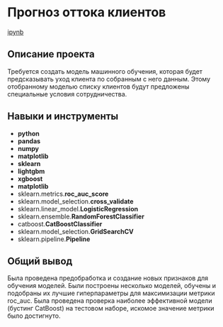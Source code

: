 # Прогноз оттока клиентов

 [ipynb](https://github.com/DinaGreb/Portfolio/blob/e421d25c9edd3f8c153a92f39ecaf8f8063ffbff/Customer_retention/Project1%20internetservice.ipynb)

## Описание проекта

Требуется создать модель машинного обучения, которая будет предсказывать уход клиента по собранным с него данным. Этому отобранному моделью списку клиентов будут предложены специальные условия сотрудничества.


  
## Навыки и инструменты

- **python**
- **pandas**
- **numpy**
- **matplotlib**
- **sklearn**
- **lightgbm**
- **xgboost**
- **matplotlib**
- sklearn.metrics.**roc_auc_score**
- sklearn.model_selection.**cross_validate**
- sklearn.linear_model.**LogisticRegression**
- sklearn.ensemble.**RandomForestClassifier**
- catboost.**CatBoostClassifier**
- sklearn.model_selection.**GridSearchCV**
- sklearn.pipeline.**Pipeline**


## Общий вывод

Была проведена предобработка и создание новых признаков для обучения моделей.  Были построены несколько моделей, обучены и подобраны их лучшие гиперпараметры для максимизации метрики roc_auc.
Была проведена проверка наиболее эффективной модели (бустинг CatBoost) на тестовом наборе, искомое значение метрики было достигнуто.

